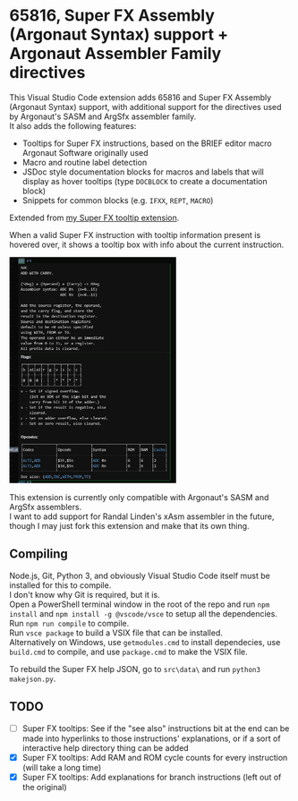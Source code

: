 # 65816, Super FX Assembly (Argonaut Syntax) support + Argonaut Assembler Family directives

This Visual Studio Code extension adds 65816 and Super FX Assembly (Argonaut Syntax) support, with additional support for the directives used by Argonaut's SASM and ArgSfx assembler family.  
It also adds the following features:
- Tooltips for Super FX instructions, based on the BRIEF editor macro Argonaut Software originally used  
- Macro and routine label detection
- JSDoc style documentation blocks for macros and labels that will display as hover tooltips (type ``DOCBLOCK`` to create a documentation block)
- Snippets for common blocks (e.g. ``IFXX``, ``REPT``, ``MACRO``)

Extended from [my Super FX tooltip extension](https://github.com/Sunlitspace542/superfxhelp-vscode).

When a valid Super FX instruction with tooltip information present is hovered over, it shows a tooltip box with info about the current instruction.  

<img src="./img/MARIOHelpExample.png" title="" alt="example.png" width="298">

This extension is currently only compatible with Argonaut's SASM and ArgSfx assemblers.  
I want to add support for Randal Linden's xAsm assembler in the future, though I may just fork this extension and make that its own thing.  

## Compiling

Node.js, Git, Python 3, and obviously Visual Studio Code itself must be installed for this to compile.  
I don't know why Git is required, but it is.  
Open a PowerShell terminal window in the root of the repo and run ``npm install`` and ``npm install -g @vscode/vsce`` to setup all the dependencies.  
Run ``npm run compile`` to compile.  
Run ``vsce package`` to build a VSIX file that can be installed.  
Alternatively on Windows, use ``getmodules.cmd`` to install dependecies, use ``build.cmd`` to compile, and use ``package.cmd`` to make the VSIX file.  

To rebuild the Super FX help JSON, go to ``src\data\`` and run ``python3 makejson.py``.  

## TODO

- [ ] Super FX tooltips: See if the "see also" instructions bit at the end can be made into hyperlinks to those instructions' explanations, or if a sort of interactive help directory thing can be added
- [x] Super FX tooltips: Add RAM and ROM cycle counts for every instruction (will take a long time)
- [x] Super FX tooltips: Add explanations for branch instructions (left out of the original)